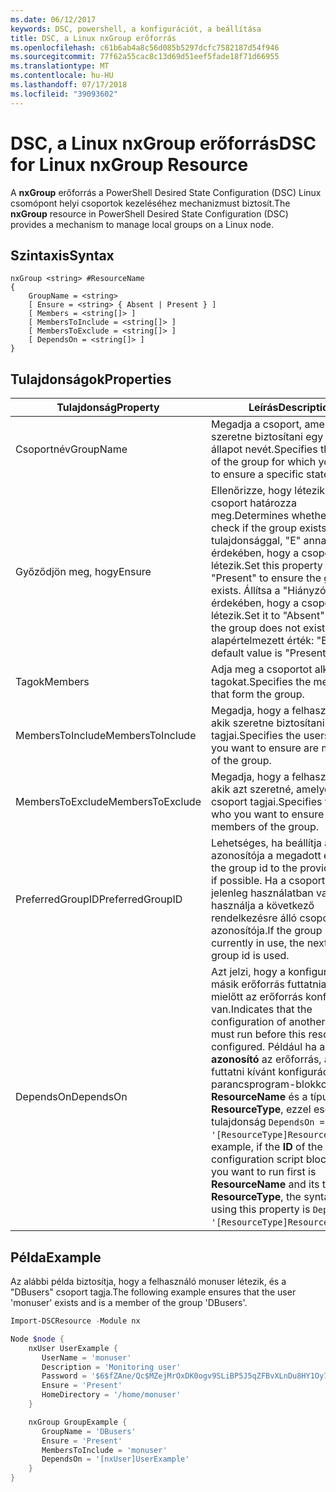 ```yaml
---
ms.date: 06/12/2017
keywords: DSC, powershell, a konfigurációt, a beállítása
title: DSC, a Linux nxGroup erőforrás
ms.openlocfilehash: c61b6ab4a8c56d085b5297dcfc7582187d54f946
ms.sourcegitcommit: 77f62a55cac8c13d69d51eef5fade18f71d66955
ms.translationtype: MT
ms.contentlocale: hu-HU
ms.lasthandoff: 07/17/2018
ms.locfileid: "39093602"
---
```

# <a name="dsc-for-linux-nxgroup-resource"></a><span data-ttu-id="c10f2-103">DSC, a Linux nxGroup erőforrás</span><span class="sxs-lookup"><span data-stu-id="c10f2-103">DSC for Linux nxGroup Resource</span></span>

<span data-ttu-id="c10f2-104">A **nxGroup** erőforrás a PowerShell Desired State Configuration (DSC) Linux csomópont helyi csoportok kezeléséhez mechanizmust biztosít.</span><span class="sxs-lookup"><span data-stu-id="c10f2-104">The **nxGroup** resource in PowerShell Desired State Configuration (DSC) provides a mechanism to manage local groups on a Linux node.</span></span>

## <a name="syntax"></a><span data-ttu-id="c10f2-105">Szintaxis</span><span class="sxs-lookup"><span data-stu-id="c10f2-105">Syntax</span></span>

```
nxGroup <string> #ResourceName
{
    GroupName = <string>
    [ Ensure = <string> { Absent | Present } ]
    [ Members = <string[]> ]
    [ MembersToInclude = <string[]> ]
    [ MembersToExclude = <string[]> ]
    [ DependsOn = <string[]> ]
}
```

## <a name="properties"></a><span data-ttu-id="c10f2-106">Tulajdonságok</span><span class="sxs-lookup"><span data-stu-id="c10f2-106">Properties</span></span>

|  <span data-ttu-id="c10f2-107">Tulajdonság</span><span class="sxs-lookup"><span data-stu-id="c10f2-107">Property</span></span> |  <span data-ttu-id="c10f2-108">Leírás</span><span class="sxs-lookup"><span data-stu-id="c10f2-108">Description</span></span> |
|---|---|
| <span data-ttu-id="c10f2-109">Csoportnév</span><span class="sxs-lookup"><span data-stu-id="c10f2-109">GroupName</span></span>| <span data-ttu-id="c10f2-110">Megadja a csoport, amelyhez szeretne biztosítani egy adott állapot nevét.</span><span class="sxs-lookup"><span data-stu-id="c10f2-110">Specifies the name of the group for which you want to ensure a specific state.</span></span>|
| <span data-ttu-id="c10f2-111">Győződjön meg, hogy</span><span class="sxs-lookup"><span data-stu-id="c10f2-111">Ensure</span></span>| <span data-ttu-id="c10f2-112">Ellenőrizze, hogy létezik-e a csoport határozza meg.</span><span class="sxs-lookup"><span data-stu-id="c10f2-112">Determines whether to check if the group exists.</span></span> <span data-ttu-id="c10f2-113">Ezzel a tulajdonsággal, "E" annak érdekében, hogy a csoport létezik.</span><span class="sxs-lookup"><span data-stu-id="c10f2-113">Set this property to "Present" to ensure the group exists.</span></span> <span data-ttu-id="c10f2-114">Állítsa a "Hiányzó" annak érdekében, hogy a csoport nem létezik.</span><span class="sxs-lookup"><span data-stu-id="c10f2-114">Set it to "Absent" to ensure the group does not exist.</span></span> <span data-ttu-id="c10f2-115">Az alapértelmezett érték: "E".</span><span class="sxs-lookup"><span data-stu-id="c10f2-115">The default value is "Present".</span></span>|
| <span data-ttu-id="c10f2-116">Tagok</span><span class="sxs-lookup"><span data-stu-id="c10f2-116">Members</span></span>| <span data-ttu-id="c10f2-117">Adja meg a csoportot alkotó a tagokat.</span><span class="sxs-lookup"><span data-stu-id="c10f2-117">Specifies the members that form the group.</span></span>|
| <span data-ttu-id="c10f2-118">MembersToInclude</span><span class="sxs-lookup"><span data-stu-id="c10f2-118">MembersToInclude</span></span>| <span data-ttu-id="c10f2-119">Megadja, hogy a felhasználók, akik szeretne biztosítani a csoport tagjai.</span><span class="sxs-lookup"><span data-stu-id="c10f2-119">Specifies the users who you want to ensure are members of the group.</span></span>|
| <span data-ttu-id="c10f2-120">MembersToExclude</span><span class="sxs-lookup"><span data-stu-id="c10f2-120">MembersToExclude</span></span>| <span data-ttu-id="c10f2-121">Megadja, hogy a felhasználók, akik azt szeretné, amelyek nem a csoport tagjai.</span><span class="sxs-lookup"><span data-stu-id="c10f2-121">Specifies the users who you want to ensure are not members of the group.</span></span>|
| <span data-ttu-id="c10f2-122">PreferredGroupID</span><span class="sxs-lookup"><span data-stu-id="c10f2-122">PreferredGroupID</span></span>| <span data-ttu-id="c10f2-123">Lehetséges, ha beállítja a csoport azonosítója a megadott érték.</span><span class="sxs-lookup"><span data-stu-id="c10f2-123">Sets the group id to the provided value if possible.</span></span> <span data-ttu-id="c10f2-124">Ha a csoportazonosító jelenleg használatban van, használja a következő rendelkezésre álló csoport azonosítója.</span><span class="sxs-lookup"><span data-stu-id="c10f2-124">If the group id is currently in use, the next available group id is used.</span></span>|
| <span data-ttu-id="c10f2-125">DependsOn</span><span class="sxs-lookup"><span data-stu-id="c10f2-125">DependsOn</span></span> | <span data-ttu-id="c10f2-126">Azt jelzi, hogy a konfigurációt egy másik erőforrás futtatnia kell, mielőtt az erőforrás konfigurálva van.</span><span class="sxs-lookup"><span data-stu-id="c10f2-126">Indicates that the configuration of another resource must run before this resource is configured.</span></span> <span data-ttu-id="c10f2-127">Például ha a **azonosító** az erőforrás, amely a futtatni kívánt konfigurációs parancsprogram-blokkot első az **ResourceName** és a típusa **ResourceType**, ezzel esetén a tulajdonság `DependsOn = '[ResourceType]ResourceName'`.</span><span class="sxs-lookup"><span data-stu-id="c10f2-127">For example, if the **ID** of the resource configuration script block that you want to run first is **ResourceName** and its type is **ResourceType**, the syntax for using this property is `DependsOn = '[ResourceType]ResourceName'`.</span></span>|

## <a name="example"></a><span data-ttu-id="c10f2-128">Példa</span><span class="sxs-lookup"><span data-stu-id="c10f2-128">Example</span></span>

<span data-ttu-id="c10f2-129">Az alábbi példa biztosítja, hogy a felhasználó monuser létezik, és a "DBusers" csoport tagja.</span><span class="sxs-lookup"><span data-stu-id="c10f2-129">The following example ensures that the user 'monuser' exists and is a member of the group 'DBusers'.</span></span>

```powershell
Import-DSCResource -Module nx

Node $node {
    nxUser UserExample {
       UserName = 'monuser'
       Description = 'Monitoring user'
       Password = '$6$fZAne/Qc$MZejMrOxDK0ogv9SLiBP5J5qZFBvXLnDu8HY1Oy7ycX.Y3C7mGPUfeQy3A82ev3zIabhDQnj2ayeuGn02CqE/0'
       Ensure = 'Present'
       HomeDirectory = '/home/monuser'
    }

    nxGroup GroupExample {
       GroupName = 'DBusers'
       Ensure = 'Present'
       MembersToInclude = 'monuser'
       DependsOn = '[nxUser]UserExample'
    }
}
```